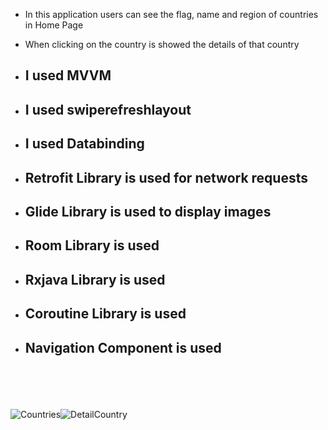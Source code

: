 - In this application users can see the flag, name and  region of countries in Home Page
- When clicking on the country is showed the details of that country


- ## I used MVVM 
- ## I used swiperefreshlayout
- ## I used Databinding

- ## Retrofit Library is used for network requests
- ## Glide Library is used to display images
- ## Room Library is used
- ## Rxjava Library is used
- ## Coroutine Library is used
- ## Navigation Component is used
<br><br><br><br>
 ![Countries](https://user-images.githubusercontent.com/56438103/176826966-da3246a9-458f-443a-a0d5-e95f53bf55d4.PNG)![DetailCountry](https://user-images.githubusercontent.com/56438103/176827032-d86c3a02-8cb7-4448-acee-2e7d8e782aa1.PNG)
